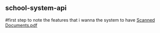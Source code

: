 ## school-system-api
#first step to note the features that i wanna the system to have
[Scanned Documents.pdf](https://github.com/user-attachments/files/16402749/Scanned.Documents.pdf)
